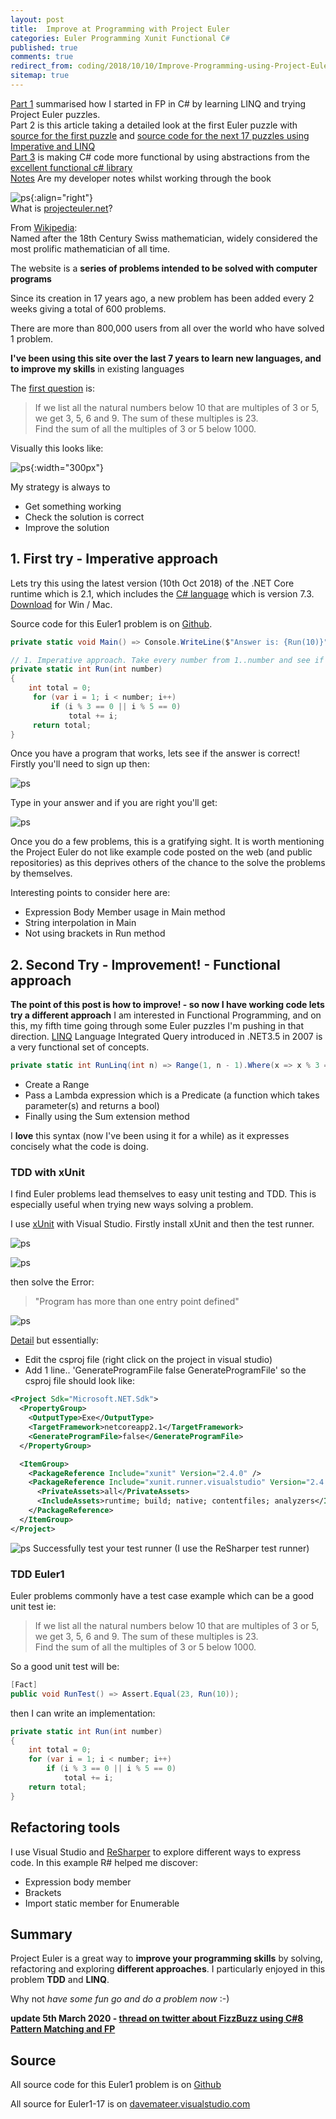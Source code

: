 ```yaml
---
layout: post
title:  Improve at Programming with Project Euler
categories: Euler Programming Xunit Functional C#
published: true 
comments: true
redirect_from: coding/2018/10/10/Improve-Programming-using-Project-Euler.html 
sitemap: true
---
```


[Part 1](/2019/01/11/Learning-Functional-Programming-in-C-Sharp) summarised how I started in FP in C# by learning LINQ and trying Project Euler puzzles.  
Part 2 is this article taking a detailed look at the first Euler puzzle with [source for the first puzzle](https://github.com/djhmateer/FPInCSharpDemos) and [source code for the next 17 puzzles using Imperative and LINQ](https://davemateer.visualstudio.com/_git/Euler1)  
[Part 3](/2019/03/12/Functional-Programming-in-C-Sharp-Expressions-Options-Either) is making C# code more functional by using abstractions from the [excellent functional c# library](https://github.com/louthy/language-ext)  
[Notes](/2020/03/06/Orange-Book-Functional-Programming-in-C-Sharp) Are my developer notes whilst working through the book  

![ps](/assets/2018-10-10/euler2.png){:align="right"}  
What is [projecteuler.net](https://projecteuler.net/)?  

From [Wikipedia](https://en.wikipedia.org/wiki/Project_Euler):  
Named after the 18th Century Swiss mathematician, widely considered the most prolific mathematician of all time.

The website is a **series of problems intended to be solved with computer programs**

Since its creation in 17 years ago, a new problem has been added every 2 weeks giving a total of 600 problems.

There are more than 800,000 users from all over the world who have solved 1 problem.

**I've been using this site over the last 7 years to learn new languages, and to improve my skills** in existing languages

The [first question](https://projecteuler.net/problem=1) is:  

> If we list all the natural numbers below 10 that are multiples of 3 or 5, we get 3, 5, 6 and 9. The sum of these multiples is 23.  
> Find the sum of all the multiples of 3 or 5 below 1000.  

Visually this looks like:

![ps](/assets/2018-10-10/1.jpg){:width="300px"}  

My strategy is always to 

- Get something working
- Check the solution is correct
- Improve the solution

## 1. First try - Imperative approach

Lets try this using the latest version (10th Oct 2018) of the .NET Core runtime which is 2.1, which includes the [C# language](https://en.wikipedia.org/wiki/C_Sharp_(programming_language)) which is version 7.3. [Download](https://www.microsoft.com/net/download) for Win / Mac. 

Source code for this Euler1 problem is on [Github](https://github.com/djhmateer/Euler1Article). 

```cs
private static void Main() => Console.WriteLine($"Answer is: {Run(10)}");

// 1. Imperative approach. Take every number from 1..number and see if it is divisible by 3 or 5
private static int Run(int number)
{
    int total = 0;
     for (var i = 1; i < number; i++)
         if (i % 3 == 0 || i % 5 == 0)
             total += i;
     return total;
}
```
Once you have a program that works, lets see if the answer is correct! Firstly you'll need to sign up then:


![ps](/assets/2018-10-10/6.png)

Type in your answer and if you are right you'll get:


![ps](/assets/2018-10-10/7.png)

Once you do a few problems, this is a gratifying sight. It is worth mentioning the Project Euler do not like example code posted on the web (and public repositories) as this deprives others of the chance to the solve the problems by themselves.

Interesting points to consider here are:

- Expression Body Member usage in Main method
- String interpolation in Main
- Not using brackets in Run method 

## 2. Second Try - Improvement! - Functional approach

**The point of this post is how to improve! - so now I have working code lets try a different approach**
I am interested in Functional Programming, and on this, my fifth time going through some Euler puzzles I'm pushing in that direction. [LINQ](https://en.wikipedia.org/wiki/Language_Integrated_Query) Language Integrated Query introduced in .NET3.5 in 2007 is a very functional set of concepts.  

```cs
private static int RunLinq(int n) => Range(1, n - 1).Where(x => x % 3 == 0 || x % 5 == 0).Sum();
```

- Create a Range
- Pass a Lambda expression which is a Predicate (a function which takes parameter(s) and returns a bool)
- Finally using the Sum extension method

I **love** this syntax (now I've been using it for a while) as it expresses concisely what the code is doing.

### TDD with xUnit

I find Euler problems lead themselves to easy unit testing and TDD. This is especially useful when trying new ways solving a problem.  

I use [xUnit](https://xunit.github.io/docs/getting-started-dotnet-core) with Visual Studio. Firstly install xUnit and then the test runner.

![ps](/assets/2018-10-10/2.png)

![ps](/assets/2018-10-10/3.png)

then solve the Error:
> "Program has more than one entry point defined"  

![ps](/assets/2018-10-10/4.png)

[Detail](https://andrewlock.net/fixing-the-error-program-has-more-than-one-entry-point-defined-for-console-apps-containing-xunit-tests/) but essentially:

- Edit the csproj file (right click on the project in visual studio)
- Add 1 line.. 'GenerateProgramFile false GenerateProgramFile' so the csproj file should look like:

```xml
<Project Sdk="Microsoft.NET.Sdk">
  <PropertyGroup>
    <OutputType>Exe</OutputType>
    <TargetFramework>netcoreapp2.1</TargetFramework>
    <GenerateProgramFile>false</GenerateProgramFile>
  </PropertyGroup>

  <ItemGroup>
    <PackageReference Include="xunit" Version="2.4.0" />
    <PackageReference Include="xunit.runner.visualstudio" Version="2.4.0">
      <PrivateAssets>all</PrivateAssets>
      <IncludeAssets>runtime; build; native; contentfiles; analyzers</IncludeAssets>
    </PackageReference>
  </ItemGroup>
</Project>
```

![ps](/assets/2018-10-10/5.png)
Successfully test your test runner (I use the ReSharper test runner)

### TDD Euler1

Euler problems commonly  have a test case example which can be a good unit test ie:
> If we list all the natural numbers below 10 that are multiples of 3 or 5, we get 3, 5, 6 and 9. The sum of these multiples is 23.  
> Find the sum of all the multiples of 3 or 5 below 1000.  

So a good unit test will be:

```cs
[Fact]
public void RunTest() => Assert.Equal(23, Run(10));
```

then I can write an implementation:  

```cs
private static int Run(int number)
{
    int total = 0;
    for (var i = 1; i < number; i++)
        if (i % 3 == 0 || i % 5 == 0)
            total += i;
    return total;
}
```

## Refactoring tools  

I use Visual Studio and [ReSharper](https://www.jetbrains.com/resharper/) to explore different ways to express code. In this example R# helped me discover:

- Expression body member
- Brackets
- Import static member for Enumerable

## Summary

Project Euler is a great way to **improve your programming skills** by solving, refactoring and exploring **different approaches**. I particularly enjoyed in this problem **TDD** and **LINQ**. 

Why not *have some fun go and do a problem now* :-)

**update 5th March 2020 - [thread on twitter about FizzBuzz using C#8 Pattern Matching and FP](https://twitter.com/paullouth/status/1235309908783964165)**

## Source

All source code for this Euler1 problem is on [Github](https://github.com/djhmateer/Euler1Article)  

All source for Euler1-17 is on [davemateer.visualstudio.com](https://davemateer.visualstudio.com/_git/Euler1)

